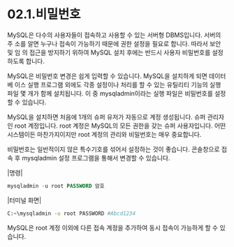 # 02.1.비밀번호 
MySQL은 다수의 사용자들이 접속하고 사용할 수 있는 서버형 DBMS입니다. 서버의 주 소를 알면 누구나 접속이 가능하기 때문에 권한 설정을 필요로 합니다. 따라서 보안 및 임 의 접근을 방지하기 위하여 MySQL 설치 후에는 반드시 사용자 비밀번호를 설정하도록 합니다.  

MySQL은 비밀번호 변경은 쉽게 입력할 수 있습니다. MySQL을 설치하게 되면 데이터베 이스 실행 프로그램 외에도 각종 설정이나 처리를 할 수 있는 유틸리티 기능의 실행 파일 몇 개가 함께 설치됩니다. 이 중 mysqladmin이라는 실행 파일은 비밀번호를 설정할 수 있습니다.  

MySQL을 설치하면 처음에 1개의 슈퍼 유저가 자동으로 계정 생성됩니다. 슈퍼 관리자 인 root 계정입니다. root 계정은 MySQL의 모든 권한을 갖는 슈퍼 사용자입니다. 어떤 시스템이든 마찬가지이지만 root 계정의 관리와 비밀번호는 매우 중요합니다.  

비밀번호는 일반적이지 않은 특수기호를 섞어서 설정하는 것이 좋습니다. 
콘솔창으로 접 속 후 mysqladmin 설정 프로그램을 통해서 변경할 수 있습니다. 

|명령| 
```sql
mysqladmin -u root PASSWORD 암호 
```

|터미널 화면| 
```bash
C:~\mysqladmin -u root PASSWORD #Abcd1234
```
MySQL은 root 계정 이외에 다른 접속 계정을 추가하여 동시 접속이 가능하게 할 수 있 습니다. 